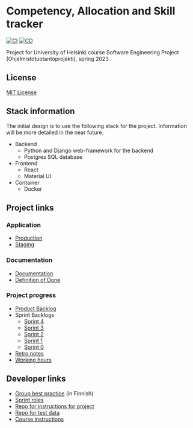 # Competency, Allocation and Skill tracker

[![CI](https://github.com/Cast2023/cast/actions/workflows/CI.yml/badge.svg?branch=development)](https://github.com/Cast2023/cast/blob/development/.github/workflows/CI.yml)
[![CD](https://github.com/Cast2023/cast/actions/workflows/CD.yml/badge.svg?branch=master)](https://github.com/Cast2023/cast/blob/master/.github/workflows/CD.yml)

Project for University of Helsinki course Software Engineering Project (Ohjelmistotuotantoprojekti), spring 2023.

## License

[MIT License](https://github.com/Cast2023/cast/blob/readme-update/LICENSE)

## Stack information

The initial design is to use the following stack for the project. Information will be more detailed in the near future.

- Backend
  - Python and Django web-framework for the backend
  - Postgres SQL database
- Frontend
  - React
  - Material UI
- Container
  - Docker

## Project links

### Application

- [Production](https://cast23.lol)
- [Staging](https://staging.cast23.lol)

### Documentation

- [Documentation](https://github.com/Cast2023/cast/tree/development/documentation)
- [Definition of Done](https://docs.google.com/document/d/1p4CsCFcm2ePFmxsqkQ7I0mt9tyTYYlAqzxWl63oserw/edit)

### Project progress
- [Product Backlog](https://github.com/orgs/Cast2023/projects/2)
- Sprint Backlogs
  - [Sprint 4](https://github.com/orgs/Cast2023/projects/8)
  - [Sprint 3](https://github.com/orgs/Cast2023/projects/7)
  - [Sprint 2](https://github.com/orgs/Cast2023/projects/5)
  - [Sprint 1](https://github.com/orgs/Cast2023/projects/2/views/1?layout=board)
  - [Sprint 0](https://docs.google.com/spreadsheets/d/1wXlovJIC06ALvSr0M8b3VLNFiQBl1FqVd2ohvP6ofAQ/edit#gid=0)
- [Retro notes](https://drive.google.com/drive/u/0/folders/1b6o-C2-OCTkozW5lMW37FBeKggW2jbtV)
- [Working hours](https://docs.google.com/spreadsheets/d/1krRQkM73SgpyN823PulQSOlVZdtE565QKWDeB00OikY/edit#gid=0)


## Developer links
- [Group best practice](https://docs.google.com/document/d/1NonQrUMyR0aYnCJGbhKkU74uqanqBfKQ1cmjqPz5Bu8/edit) (in Finnish)
- [Sprint roles](https://docs.google.com/spreadsheets/d/1Q4MoQU1m7zkIFaSLqo1c0bxwS7ynKVRr_-0KvGd1d-M/edit#gid=0)
- [Repo for instructions for project](https://github.com/Cast2023/ohjeita)
- [Repo for test data](https://github.com/Cast2023/notes)
- [Course instructions](https://github.com/HY-TKTL/TKT20007-Ohjelmistotuotantoprojekti)
